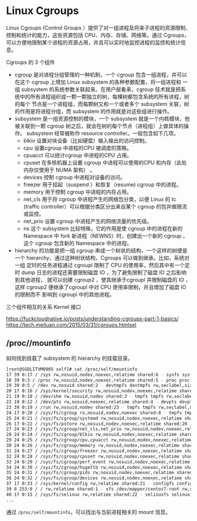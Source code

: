 # Linux Cgroups

Linux Cgroups (Control Groups ）提供了对一组进程及将来子进程的资源限制、控制和统计的能力，这些资源包括 CPU、内存、存储、网络等。通过 Cgroups，
可以方便地限制某个进程的资源占用，并且可以实时地监控进程的监控和统计信息。

Cgroups 的 3 个组件
- cgroup 是对进程分组管理的一种机制，一个 cgroup 包含一组进程，井可以在这个 cgroup 上增加 Linux subsystem 的各种参数配置，将一组进程和 
  一组 subsystem 的系统参数关联起来。在用户层看来，cgroup 技术就是把系统中的所有进程组织成一颗一颗独立的树，每棵树都包含系统的所有进程，树的每个
  节点是一个进程组，而每颗树又和一个或者多个 subsystem 关联，树的作用是将进程分组，而 subsystem 的作用就是对这些组进行操作。
- subsystem 是一组资源控制的模块，一个 subsystem 就是一个内核模块，他被关联到一颗 cgroup 树之后，就会在树的每个节点（进程组）上做具体的操作。
  subsystem 经常被称作 resource controller。一般包含如下几项。
  - blkio 设置对块设备（比如硬盘）输入输出的访问控制。
  - cpu 设置cgroup 中进程的CPU 被调度的策略。
  - cpuacct 可以统计cgroup 中进程的CPU 占用。
  - cpuset 在多核机器上设置 cgroup 中进程可以使用的CPU 和内存（此处内存仅使用于 NUMA 架构） 。
  - devices 控制 cgroup 中进程对设备的访问。
  - freezer 用于挂起（suspend ）和恢复（resume) cgroup 中的进程。
  - memory 用于控制 cgroup 中进程的内存占用。
  - net_cls 用于将 cgroup 中进程产生的网络包分类，以便 Linux 的 tc (traffic controller）可以根据分类区分出来自某个 cgroup 的包并做限流或监控。
  - net_prio 设置 cgroup 中进程产生的网络流量的优先级。
  - ns 这个 subsystem 比较特殊，它的作用是使 cgroup 中的进程在新的 Namespace 中 fork 新进程（NEWNS）时，创建出一个新的 cgroup ，这个 
  cgroup 包含新的 Namespace 中的进程。
- hierarchy 的功能是把一组 cgroup 串成一个树状的结构，一个这样的树便是一个 hierarchy，通过这种树状结构，Cgroups 可以做到继承。比如，系统对一组
  定时的任务进程通过 cgroupl 限制了 CPU 的使用率，然后其中有一个定时 dump 日志的进程还需要限制磁盘 IO ，为了避免限制了磁盘 IO 之后影响到其他进程，
  就可以创建 cgroup2 ，使其继承于cgroupl 井限制磁盘的 IO ，这样 cgroup2 便继承了cgroupl 中对 CPU 使用率限制，并且增加了磁盘 IO 的限制而不
  影响到 cgroupl 中的其他进程。

三个组件相互的关系
Kernel 接口

https://fuckcloudnative.io/posts/understanding-cgroups-part-1-basics/
https://tech.meituan.com/2015/03/31/cgroups.htmlsel 

## /proc/<pid>/mountinfo

如何找到挂载了 subsystem 的 hierarchy 的挂载目录。

```bash
[root@SGDLITVM0905 self]# cat /proc/self/mountinfo
17 39 0:17 / /sys rw,nosuid,nodev,noexec,relatime shared:6 - sysfs sysfs rw,seclabel
18 39 0:3 / /proc rw,nosuid,nodev,noexec,relatime shared:5 - proc proc rw
19 39 0:5 / /dev rw,nosuid shared:2 - devtmpfs devtmpfs rw,seclabel,size=8119352k,nr_inodes=2029838,mode=755
20 17 0:16 / /sys/kernel/security rw,nosuid,nodev,noexec,relatime shared:7 - securityfs securityfs rw
21 19 0:18 / /dev/shm rw,nosuid,nodev shared:3 - tmpfs tmpfs rw,seclabel
22 19 0:12 / /dev/pts rw,nosuid,noexec,relatime shared:4 - devpts devpts rw,seclabel,gid=5,mode=620,ptmxmode=000
23 39 0:19 / /run rw,nosuid,nodev shared:23 - tmpfs tmpfs rw,seclabel,mode=755
24 17 0:20 / /sys/fs/cgroup ro,nosuid,nodev,noexec shared:8 - tmpfs tmpfs ro,seclabel,mode=755
25 24 0:21 / /sys/fs/cgroup/systemd rw,nosuid,nodev,noexec,relatime shared:9 - cgroup cgroup rw,seclabel,xattr,release_agent=/usr/lib/systemd/systemd-cgroups-agent,name=systemd
26 17 0:22 / /sys/fs/pstore rw,nosuid,nodev,noexec,relatime shared:20 - pstore pstore rw
27 24 0:23 / /sys/fs/cgroup/net_cls,net_prio rw,nosuid,nodev,noexec,relatime shared:10 - cgroup cgroup rw,seclabel,net_prio,net_cls
28 24 0:24 / /sys/fs/cgroup/blkio rw,nosuid,nodev,noexec,relatime shared:11 - cgroup cgroup rw,seclabel,blkio
29 24 0:25 / /sys/fs/cgroup/cpu,cpuacct rw,nosuid,nodev,noexec,relatime shared:12 - cgroup cgroup rw,seclabel,cpuacct,cpu
30 24 0:26 / /sys/fs/cgroup/memory rw,nosuid,nodev,noexec,relatime shared:13 - cgroup cgroup rw,seclabel,memory
31 24 0:27 / /sys/fs/cgroup/freezer rw,nosuid,nodev,noexec,relatime shared:14 - cgroup cgroup rw,seclabel,freezer
32 24 0:28 / /sys/fs/cgroup/cpuset rw,nosuid,nodev,noexec,relatime shared:15 - cgroup cgroup rw,seclabel,cpuset
33 24 0:29 / /sys/fs/cgroup/perf_event rw,nosuid,nodev,noexec,relatime shared:16 - cgroup cgroup rw,seclabel,perf_event
34 24 0:30 / /sys/fs/cgroup/hugetlb rw,nosuid,nodev,noexec,relatime shared:17 - cgroup cgroup rw,seclabel,hugetlb
35 24 0:31 / /sys/fs/cgroup/pids rw,nosuid,nodev,noexec,relatime shared:18 - cgroup cgroup rw,seclabel,pids
36 24 0:32 / /sys/fs/cgroup/devices rw,nosuid,nodev,noexec,relatime shared:19 - cgroup cgroup rw,seclabel,devices
37 17 0:33 / /sys/kernel/config rw,relatime shared:21 - configfs configfs rw
39 0 253:0 / / rw,relatime shared:1 - xfs /dev/mapper/centos7-root rw,seclabel,attr2,inode64,noquota
40 17 0:15 / /sys/fs/selinux rw,relatime shared:22 - selinuxfs selinuxfs rw
...
```

通过 `/proc/self/mountinfo`，可以找出与当前进程相关的 mount 信息。

